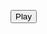 <style>
body {
  background-image: url('https://i.imgur.com/U3bmh0T.png');
  background-repeat: no-repeat;
  background-attachment: fixed; 
  background-size: 100% 100%;
}
</style>
<button type="reset" name="PlayButton" formtarget="_self">Play</button>
